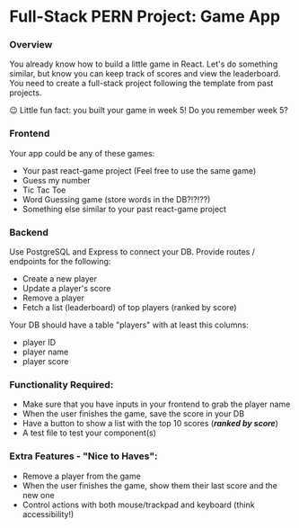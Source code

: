 # Full-Stack PERN Project: Game App

### Overview
You already know how to build a little game in React. Let's do something similar, but know you can keep track of scores and view the leaderboard. You need to create a full-stack project following the template from past projects.

😉 Little fun fact: you built your game in week 5! Do you remember week 5?

### Frontend
Your app could be any of these games:
- Your past react-game project (Feel free to use the same game)
- Guess my number
- Tic Tac Toe
- Word Guessing game (store words in the DB?!?!??)
- Something else similar to your past react-game project


### Backend
Use PostgreSQL and Express to connect your DB. Provide routes / endpoints for the following:
- Create a new player
- Update a player's score
- Remove a player
- Fetch a list (leaderboard) of top players (ranked by score)

Your DB should have a table "players" with at least this columns:
- player ID
- player name
- player score

### Functionality Required:
- Make sure that you have inputs in your frontend to grab the player name
- When the user finishes the game, save the score in your DB
- Have a button to show a list with the top 10 scores (_**ranked by score**_)
- A test file to test your component(s)

### Extra Features - "Nice to Haves":
- Remove a player from the game
- When the user finishes the game, show them their last score and the new one
- Control actions with both mouse/trackpad and keyboard (think accessibility!)
